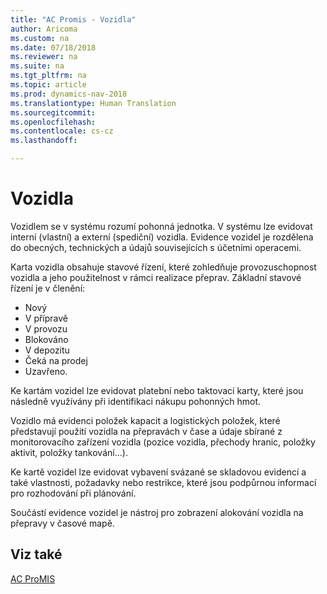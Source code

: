 ```yaml
---
title: "AC Promis - Vozidla"
author: Aricoma
ms.custom: na
ms.date: 07/18/2018
ms.reviewer: na
ms.suite: na
ms.tgt_pltfrm: na
ms.topic: article
ms.prod: dynamics-nav-2018
ms.translationtype: Human Translation
ms.sourcegitcommit: 
ms.openlocfilehash: 
ms.contentlocale: cs-cz
ms.lasthandoff: 

---
```



# <a name="ac-pm-vehicles"></a>Vozidla

Vozidlem se v systému rozumí pohonná jednotka. V systému lze evidovat interní (vlastní) a externí (spediční) vozidla. Evidence vozidel je rozdělena do obecných, technických a údajů souvisejících s účetními operacemi. 

Karta vozidla obsahuje stavové řízení, které zohledňuje provozuschopnost vozidla a jeho použitelnost v rámci realizace přeprav. 
Základní stavové řízení je v členění:
- Nový
- V přípravě
- V provozu
- Blokováno
- V depozitu
- Čeká na prodej
- Uzavřeno.

Ke kartám vozidel lze evidovat platební nebo taktovací karty, které jsou následně využívány při identifikaci nákupu pohonných hmot.

Vozidlo má evidenci položek kapacit a logistických položek, které představují použití vozidla na přepravách v čase a údaje sbírané z monitorovacího zařízení vozidla (pozice vozidla, přechody hranic, položky aktivit, položky tankování…).

Ke kartě vozidel lze evidovat vybavení svázané se skladovou evidencí a také vlastnosti, požadavky nebo restrikce, které jsou podpůrnou informací pro rozhodování při plánování.

Součástí evidence vozidel je nástroj pro zobrazení alokování vozidla na přepravy v časové mapě.

## <a name="see-also"></a>Viz také  
[AC ProMIS](ac-pm-promis.md)